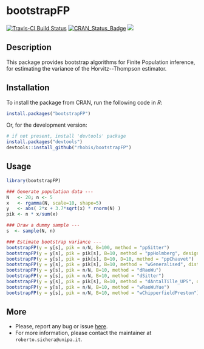 
<!-- README.md is generated from README.Rmd. Please edit that file -->
bootstrapFP
===========

[![Travis-CI Build Status](https://travis-ci.org/rhobis/bootstrapFP.svg?branch=master)](https://travis-ci.org/rhobis/bootstrapFP) [![CRAN\_Status\_Badge](https://www.r-pkg.org/badges/version/bootstrapFP)](https://cran.r-project.org/package=bootstrapFP) [![](https://cranlogs.r-pkg.org/badges/grand-total/bootstrapFP)](https://cran.r-project.org/package=bootstrapFP)

Description
-----------

This package provides bootstrap algorithms for Finite Population inference, for estimating the variance of the Horvitz--Thompson estimator.

Installation
------------

To install the package from CRAN, run the following code in *R*:

``` r
install.packages("bootstrapFP")
```

Or, for the development version:

``` r
# if not present, install 'devtools' package
install.packages("devtools")
devtools::install_github("rhobis/bootstrapFP")
```

Usage
-----

``` r
library(bootstrapFP) 

### Generate population data ---
N   <- 20; n <- 5
x   <- rgamma(N, scale=10, shape=5)
y   <- abs( 2*x + 3.7*sqrt(x) * rnorm(N) )
pik <- n * x/sum(x)

### Draw a dummy sample ---
s  <- sample(N, n)

### Estimate bootstrap variance ---
bootstrapFP(y = y[s], pik = n/N, B=100, method = "ppSitter")
bootstrapFP(y = y[s], pik = pik[s], B=10, method = "ppHolmberg", design = 'brewer')
bootstrapFP(y = y[s], pik = pik[s], B=10, D=10, method = "ppChauvet")
bootstrapFP(y = y[s], pik = pik[s], B=10, method = "wGeneralised", distribution = 'normal')
bootstrapFP(y = y[s], pik = n/N, B=10, method = "dRaoWu")
bootstrapFP(y = y[s], pik = n/N, B=10, method = "dSitter")
bootstrapFP(y = y[s], pik = pik[s], B=10, method = "dAntalTille_UPS", design='brewer')
bootstrapFP(y = y[s], pik = n/N, B=10, method = "wRaoWuYue") 
bootstrapFP(y = y[s], pik = n/N, B=10, method = "wChipperfieldPreston")
```

More
----

-   Please, report any bug or issue [here](https://github.com/rhobis/bootstrapFP/issues).
-   For more information, please contact the maintainer at `roberto.sichera@unipa.it`.

